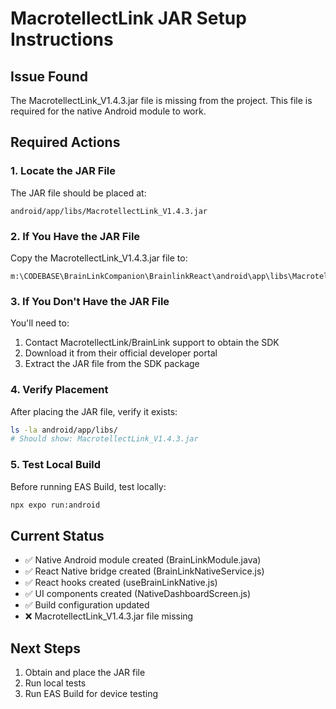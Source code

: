 # MacrotellectLink JAR Setup Instructions

## Issue Found
The MacrotellectLink_V1.4.3.jar file is missing from the project. This file is required for the native Android module to work.

## Required Actions

### 1. Locate the JAR File
The JAR file should be placed at:
```
android/app/libs/MacrotellectLink_V1.4.3.jar
```

### 2. If You Have the JAR File
Copy the MacrotellectLink_V1.4.3.jar file to:
```
m:\CODEBASE\BrainLinkCompanion\BrainlinkReact\android\app\libs\MacrotellectLink_V1.4.3.jar
```

### 3. If You Don't Have the JAR File
You'll need to:
1. Contact MacrotellectLink/BrainLink support to obtain the SDK
2. Download it from their official developer portal
3. Extract the JAR file from the SDK package

### 4. Verify Placement
After placing the JAR file, verify it exists:
```bash
ls -la android/app/libs/
# Should show: MacrotellectLink_V1.4.3.jar
```

### 5. Test Local Build
Before running EAS Build, test locally:
```bash
npx expo run:android
```

## Current Status
- ✅ Native Android module created (BrainLinkModule.java)
- ✅ React Native bridge created (BrainLinkNativeService.js)
- ✅ React hooks created (useBrainLinkNative.js)
- ✅ UI components created (NativeDashboardScreen.js)
- ✅ Build configuration updated
- ❌ MacrotellectLink_V1.4.3.jar file missing

## Next Steps
1. Obtain and place the JAR file
2. Run local tests
3. Run EAS Build for device testing

